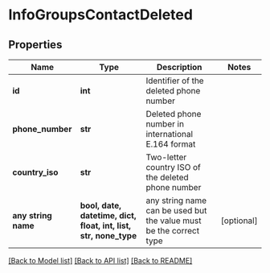 # InfoGroupsContactDeleted


## Properties
Name | Type | Description | Notes
------------ | ------------- | ------------- | -------------
**id** | **int** | Identifier of the deleted phone number | 
**phone_number** | **str** | Deleted phone number in international E.164 format | 
**country_iso** | **str** | Two-letter country ISO of the deleted phone number | 
**any string name** | **bool, date, datetime, dict, float, int, list, str, none_type** | any string name can be used but the value must be the correct type | [optional]

[[Back to Model list]](../../README.md#models) [[Back to API list]](../../README.md#available-methods) [[Back to README]](../../README.md)


